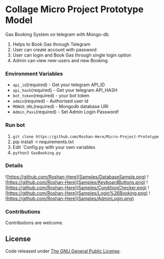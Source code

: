 
# Collage Micro Project Prototype Model
Gas Booking System on telegram with Mongo-db
1. Helps to Book Gas through Telegram
2. User can create account with password
3. User can login and Book Gas through single login option
4. Admin can view new-users and new Booking

### Environment Variables
* `api_id`(required) - Get your telegram API_ID
* `api_hash`(required) - Get your telegram API_HASH
* `bot_token`(required) - your bot token
* `admin`(required) - Authorised user id
* `MONGO_URL`(required) - Mongodb database URI
* `Admin_Pass`(required) - Set Admin Login Password!

### Run bot
1. `git clone https://github.com/Roshan-Here/Micro-Project-Prototype`
2. pip install -r requirements.txt
3. Edit `Config.py with your own variables
4. `python3 GasBooking.py`

### Details
![https://github.com/Roshan-Here](Samples/DatabaseSample.png)
![https://github.com/Roshan-Here](Samples/KeyboardButtons.png)
![https://github.com/Roshan-Here](Samples/ConditionChecker.png)
![https://github.com/Roshan-Here](Samples/Login%26Booking.png)
![https://github.com/Roshan-Here](Samples/AdminLogin.png)

### Contributions
Contributions are welcome.

## License
Code released under [The GNU General Public License](LICENSE).